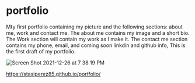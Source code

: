 # portfolio
Mty first portfolio containing my picture and the following sections: about me, work and contact me.
The about me contains my image and a short bio.
The Work section will contain my work as I make it.
The contact me section contains my phone, email, and coming soon linkdin and github info,
This is the first draft of my portfolio.

![Screen Shot 2021-12-26 at 7 38 19 PM](https://user-images.githubusercontent.com/78401136/147428825-3fc92d72-4e4e-4362-b0fc-c990162f7a7f.png)

https://stasiperez85.github.io/portfolio/
